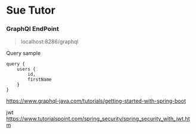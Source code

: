 # Sue Tutor

### GraphQl EndPoint
> localhost:8286/graphql

Query sample
~~~
query {
    users {
        id,
        firstName
    }
}
~~~

https://www.graphql-java.com/tutorials/getting-started-with-spring-boot


jwt
https://www.tutorialspoint.com/spring_security/spring_security_with_jwt.htm